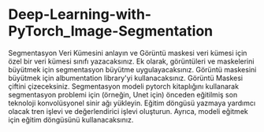 # Deep-Learning-with-PyTorch_Image-Segmentation

Segmentasyon Veri Kümesini anlayın ve Görüntü maskesi veri kümesi için özel bir veri kümesi sınıfı yazacaksınız. Ek olarak, görüntüleri ve maskelerini büyütmek için segmentasyon büyütme uygulayacaksınız. Görüntü maskesini büyütmek için albumentation library'yi kullanacaksınız. Görüntü Maskesi çiftini çizeceksiniz. Segmentasyon modeli pytorch kitaplığını kullanarak segmentasyon problemi için (örneğin, Unet için) önceden eğitilmiş son teknoloji konvolüsyonel sinir ağı yükleyin. Eğitim döngüsü yazmaya yardımcı olacak tren işlevi ve değerlendirici işlevi oluşturun. Ayrıca, modeli eğitmek için eğitim döngüsünü kullanacaksınız.
 

